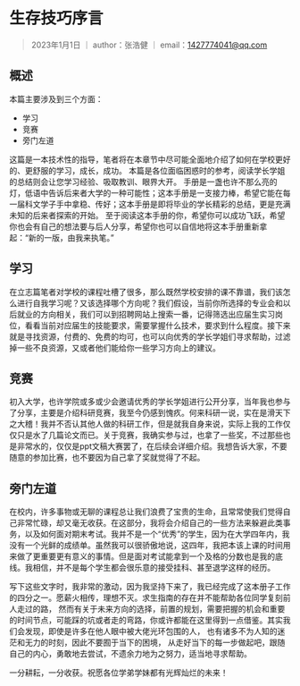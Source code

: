 # 生存技巧序言

> 2023年1月1日 ｜ author：张浩健 ｜ email：1427774041@qq.com

## 概述

本篇主要涉及到三个方面：

- 学习
- 竞赛
- 旁门左道

这篇是一本技术性的指导，笔者将在本章节中尽可能全面地介绍了如何在学校更好的、更舒服的学习，成长，成功。
本篇是各位面临困惑时的参考，阅读学长学姐的总结则会让您学习经验、吸取教训、眼界大开。
手册是一盏也许不那么亮的灯，低语中告诉后来者大学的一种可能性；这本手册是一支接力棒，希望它能在每一届科文学子手中拿稳、传好；这本手册是即将毕业的学长精彩的总结，更是充满未知的后来者探索的开始。
至于阅读这本手册的你，希望你可以成功飞跃，希望你也会有自己的想法要与后人分享，希望你也可以自信地将这本手册重新拿起：“新的一版，由我来执笔。”

## 学习

在立志篇笔者对学校的课程吐槽了很多，那么既然学校安排的课不靠谱，我们该怎么进行自我学习呢？又该选择哪个方向呢？我们假设，当前你所选择的专业会和以后就业的方向相关，我们可以到招聘网站上搜索一番，记得筛选出应届生实习岗位，看看当前对应届生的技能要求，需要掌握什么技术，要求到什么程度。接下来就是寻找资源，付费的、免费的均可，也可以向优秀的学长学姐们寻求帮助，过滤掉一些不良资源，又或者他们能给你一些学习方向上的建议。

## 竞赛

初入大学，也许学院或多或少会邀请优秀的学长学姐进行公开分享，当年我也参与了分享，主要是介绍科研竞赛，我至今仍感到愧疚。何来科研一说，实在是滑天下之大稽！我并不否认其他人做的科研工作，但是就我自身来说，实际上我的工作仅仅只是水了几篇论文而已。关于竞赛，我确实参与过，也拿了一些奖，不过那些也是非常水的，仅仅是ppt文稿大赛罢了，在后续会详细介绍。我想告诉大家，不要随意的参加比赛，也不要因为自己拿了奖就觉得了不起。

## 旁门左道

在校内，许多事物或无聊的课程总让我们浪费了宝贵的生命，且常常使我们觉得自己非常忙碌，却又毫无收获。在这部分，我将会介绍自己的一些方法来躲避此类事务，以及如何面对期末考试。我并不是一个“优秀”的学生，因为在大学四年内，我没有一个光鲜的成绩单。虽然我可以很骄傲地说，这四年，我把本该上课的时间用来做了更重要更有意义的事情。但是面对考试能拿到一个及格的分数也是我的底线。我相信，并不是每个学生都会很乐意的接受挂科、甚至退学这样的经历。

写下这些文字时，我非常的激动，因为我坚持下来了，我已经完成了这本册子工作的四分之一。愿薪火相传，理想不灭。求生指南的存在并不能帮助各位同学复刻前人走过的路， 然而有关于未来方向的选择，前置的规划，需要把握的机会和重要的时间节点，可能踩的坑或者走的弯路，你或许都能在这里得到一点借鉴。其实我们会发现，即使是许多在他人眼中被大佬光环包围的人， 也有诸多不为人知的迷茫和无力的时刻，因此不要囿于当下的困境， 从走好当下的每一步做起吧，跟随自己的内心，勇敢地去尝试，不遗余力地为之努力，适当地寻求帮助。

一分耕耘，一分收获。祝愿各位学弟学妹都有光辉灿烂的未来！
